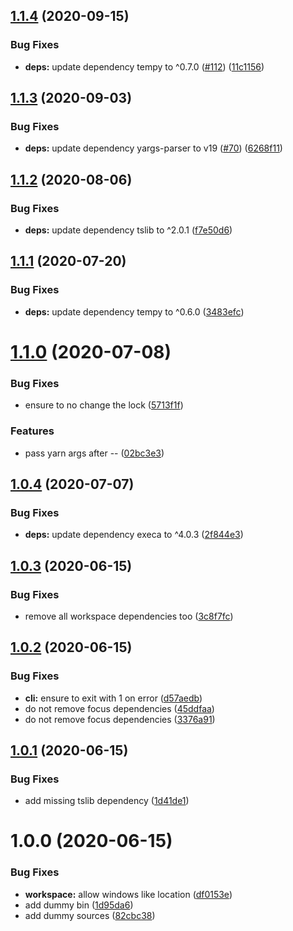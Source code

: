 ## [1.1.4](https://github.com/SocialGouv/yarn-workspace-focus-install/compare/v1.1.3...v1.1.4) (2020-09-15)


### Bug Fixes

* **deps:** update dependency tempy to ^0.7.0 ([#112](https://github.com/SocialGouv/yarn-workspace-focus-install/issues/112)) ([11c1156](https://github.com/SocialGouv/yarn-workspace-focus-install/commit/11c1156b87bd3a7d4e913feb3fc9774c6dd0eb32))

## [1.1.3](https://github.com/SocialGouv/yarn-workspace-focus-install/compare/v1.1.2...v1.1.3) (2020-09-03)


### Bug Fixes

* **deps:** update dependency yargs-parser to v19 ([#70](https://github.com/SocialGouv/yarn-workspace-focus-install/issues/70)) ([6268f11](https://github.com/SocialGouv/yarn-workspace-focus-install/commit/6268f1133054fd48218888e79f61e4513125f4a3))

## [1.1.2](https://github.com/SocialGouv/yarn-workspace-focus-install/compare/v1.1.1...v1.1.2) (2020-08-06)


### Bug Fixes

* **deps:** update dependency tslib to ^2.0.1 ([f7e50d6](https://github.com/SocialGouv/yarn-workspace-focus-install/commit/f7e50d63d628aa76189c44efae8c77bc33e3ba95))

## [1.1.1](https://github.com/SocialGouv/yarn-workspace-focus-install/compare/v1.1.0...v1.1.1) (2020-07-20)


### Bug Fixes

* **deps:** update dependency tempy to ^0.6.0 ([3483efc](https://github.com/SocialGouv/yarn-workspace-focus-install/commit/3483efced3955c589ac64198502c76ede8c1da7a))

# [1.1.0](https://github.com/SocialGouv/yarn-workspace-focus-install/compare/v1.0.4...v1.1.0) (2020-07-08)


### Bug Fixes

* ensure to no change the lock ([5713f1f](https://github.com/SocialGouv/yarn-workspace-focus-install/commit/5713f1fff1699bae6be6dd59539d609d558ffac5))


### Features

* pass yarn args after -- ([02bc3e3](https://github.com/SocialGouv/yarn-workspace-focus-install/commit/02bc3e34e4a883c8587f4c3d5f7c95ddf0c16bfe))

## [1.0.4](https://github.com/SocialGouv/yarn-workspace-focus-install/compare/v1.0.3...v1.0.4) (2020-07-07)


### Bug Fixes

* **deps:** update dependency execa to ^4.0.3 ([2f844e3](https://github.com/SocialGouv/yarn-workspace-focus-install/commit/2f844e379ed36c671202467c473886364692211d))

## [1.0.3](https://github.com/SocialGouv/yarn-workspace-focus-install/compare/v1.0.2...v1.0.3) (2020-06-15)


### Bug Fixes

* remove all workspace dependencies too ([3c8f7fc](https://github.com/SocialGouv/yarn-workspace-focus-install/commit/3c8f7fc81c58785cfd5c775afdf1765d3f1fce95))

## [1.0.2](https://github.com/SocialGouv/yarn-workspace-focus-install/compare/v1.0.1...v1.0.2) (2020-06-15)


### Bug Fixes

* **cli:** ensure to exit with 1 on error ([d57aedb](https://github.com/SocialGouv/yarn-workspace-focus-install/commit/d57aedb7773c9933e987ad65507e8e4572c1bd7a))
* do not remove focus dependencies ([45ddfaa](https://github.com/SocialGouv/yarn-workspace-focus-install/commit/45ddfaa36d46308bc87dda62188a3f5c32098f26))
* do not remove focus dependencies ([3376a91](https://github.com/SocialGouv/yarn-workspace-focus-install/commit/3376a9194695f07fdcca8bd876bc4a82f60a54f3))

## [1.0.1](https://github.com/SocialGouv/yarn-workspace-focus-install/compare/v1.0.0...v1.0.1) (2020-06-15)


### Bug Fixes

* add missing tslib dependency ([1d41de1](https://github.com/SocialGouv/yarn-workspace-focus-install/commit/1d41de12a1b3068b23f1356145eada0bd3ff5147))

# 1.0.0 (2020-06-15)


### Bug Fixes

* **workspace:** allow windows like location ([df0153e](https://github.com/SocialGouv/yarn-workspace-focus-install/commit/df0153ee8f990746c21525302da37fcf96591e32))
* add dummy bin ([1d95da6](https://github.com/SocialGouv/yarn-workspace-focus-install/commit/1d95da614a5596382c3f66d0cdfaa1b4ceeadc44))
* add dummy sources ([82cbc38](https://github.com/SocialGouv/yarn-workspace-focus-install/commit/82cbc384814ba566b14589ba24b41f8e42802742))
